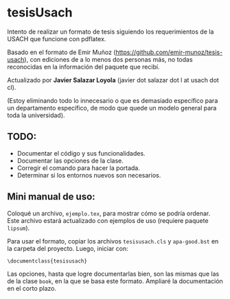 # tesisUsach

Intento de realizar un formato de tesis siguiendo los requerimientos de la USACH que funcione con pdflatex.

Basado en el formato de Emir Muñoz (https://github.com/emir-munoz/tesis-usach), con ediciones de a lo menos dos personas más, no todas reconocidas en la información del paquete que recibí.

Actualizado por **Javier Salazar Loyola** (javier dot salazar dot l at usach dot cl).

(Estoy eliminando todo lo innecesario o que es demasiado específico para un departamento específico, de modo que quede un modelo general para toda la universidad).

## TODO:
* Documentar el código y sus funcionalidades.
* Documentar las opciones de la clase.
* Corregir el comando para hacer la portada.
* Determinar si los entornos nuevos son necesarios.

## Mini manual de uso:

Coloqué un archivo, `ejemplo.tex`, para mostrar cómo se podría ordenar. Este archivo estará actualizado con ejemplos de uso (requiere paquete `lipsum`).

Para usar el formato, copiar los archivos `tesisusach.cls` y `apa-good.bst` en la carpeta del proyecto. Luego, iniciar con:

```\documentclass{tesisusach}```

Las opciones, hasta que logre documentarlas bien, son las mismas que las de la clase `book`, en la que se basa este formato. Ampliaré la documentación en el corto plazo.
